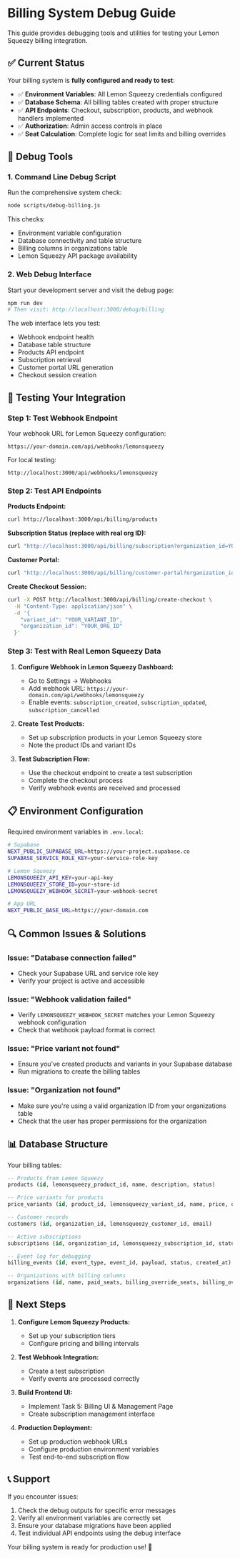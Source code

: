 # Billing System Debug Guide

This guide provides debugging tools and utilities for testing your Lemon Squeezy billing integration.

## ✅ Current Status

Your billing system is **fully configured and ready to test**:

- ✅ **Environment Variables**: All Lemon Squeezy credentials configured
- ✅ **Database Schema**: All billing tables created with proper structure
- ✅ **API Endpoints**: Checkout, subscription, products, and webhook handlers implemented
- ✅ **Authorization**: Admin access controls in place
- ✅ **Seat Calculation**: Complete logic for seat limits and billing overrides

## 🔧 Debug Tools

### 1. Command Line Debug Script

Run the comprehensive system check:

```bash
node scripts/debug-billing.js
```

This checks:
- Environment variable configuration
- Database connectivity and table structure
- Billing columns in organizations table
- Lemon Squeezy API package availability

### 2. Web Debug Interface

Start your development server and visit the debug page:

```bash
npm run dev
# Then visit: http://localhost:3000/debug/billing
```

The web interface lets you test:
- Webhook endpoint health
- Database table structure
- Products API endpoint
- Subscription retrieval
- Customer portal URL generation
- Checkout session creation

## 🧪 Testing Your Integration

### Step 1: Test Webhook Endpoint

Your webhook URL for Lemon Squeezy configuration:
```
https://your-domain.com/api/webhooks/lemonsqueezy
```

For local testing:
```
http://localhost:3000/api/webhooks/lemonsqueezy
```

### Step 2: Test API Endpoints

**Products Endpoint:**
```bash
curl http://localhost:3000/api/billing/products
```

**Subscription Status (replace with real org ID):**
```bash
curl "http://localhost:3000/api/billing/subscription?organization_id=YOUR_ORG_ID"
```

**Customer Portal:**
```bash
curl "http://localhost:3000/api/billing/customer-portal?organization_id=YOUR_ORG_ID"
```

**Create Checkout Session:**
```bash
curl -X POST http://localhost:3000/api/billing/create-checkout \
  -H "Content-Type: application/json" \
  -d '{
    "variant_id": "YOUR_VARIANT_ID",
    "organization_id": "YOUR_ORG_ID"
  }'
```

### Step 3: Test with Real Lemon Squeezy Data

1. **Configure Webhook in Lemon Squeezy Dashboard:**
   - Go to Settings → Webhooks
   - Add webhook URL: `https://your-domain.com/api/webhooks/lemonsqueezy`
   - Enable events: `subscription_created`, `subscription_updated`, `subscription_cancelled`

2. **Create Test Products:**
   - Set up subscription products in your Lemon Squeezy store
   - Note the product IDs and variant IDs

3. **Test Subscription Flow:**
   - Use the checkout endpoint to create a test subscription
   - Complete the checkout process
   - Verify webhook events are received and processed

## 📋 Environment Configuration

Required environment variables in `.env.local`:

```bash
# Supabase
NEXT_PUBLIC_SUPABASE_URL=https://your-project.supabase.co
SUPABASE_SERVICE_ROLE_KEY=your-service-role-key

# Lemon Squeezy
LEMONSQUEEZY_API_KEY=your-api-key
LEMONSQUEEZY_STORE_ID=your-store-id
LEMONSQUEEZY_WEBHOOK_SECRET=your-webhook-secret

# App URL
NEXT_PUBLIC_BASE_URL=https://your-domain.com
```

## 🔍 Common Issues & Solutions

### Issue: "Database connection failed"
- Check your Supabase URL and service role key
- Verify your project is active and accessible

### Issue: "Webhook validation failed"
- Verify `LEMONSQUEEZY_WEBHOOK_SECRET` matches your Lemon Squeezy webhook configuration
- Check that webhook payload format is correct

### Issue: "Price variant not found"
- Ensure you've created products and variants in your Supabase database
- Run migrations to create the billing tables

### Issue: "Organization not found"
- Make sure you're using a valid organization ID from your organizations table
- Check that the user has proper permissions for the organization

## 📊 Database Structure

Your billing tables:

```sql
-- Products from Lemon Squeezy
products (id, lemonsqueezy_product_id, name, description, status)

-- Price variants for products  
price_variants (id, product_id, lemonsqueezy_variant_id, name, price, quantity)

-- Customer records
customers (id, organization_id, lemonsqueezy_customer_id, email)

-- Active subscriptions
subscriptions (id, organization_id, lemonsqueezy_subscription_id, status, quantity, ...)

-- Event log for debugging
billing_events (id, event_type, event_id, payload, status, created_at)

-- Organizations with billing columns
organizations (id, name, paid_seats, billing_override_seats, billing_override_expires_at, ...)
```

## 🚀 Next Steps

1. **Configure Lemon Squeezy Products:**
   - Set up your subscription tiers
   - Configure pricing and billing intervals

2. **Test Webhook Integration:**
   - Create a test subscription
   - Verify events are processed correctly

3. **Build Frontend UI:**
   - Implement Task 5: Billing UI & Management Page
   - Create subscription management interface

4. **Production Deployment:**
   - Set up production webhook URLs
   - Configure production environment variables
   - Test end-to-end subscription flow

## 📞 Support

If you encounter issues:
1. Check the debug outputs for specific error messages
2. Verify all environment variables are correctly set
3. Ensure your database migrations have been applied
4. Test individual API endpoints using the debug interface

Your billing system is ready for production use! 🎉